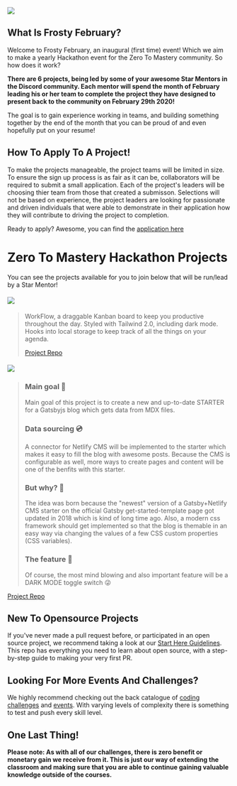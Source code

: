 ![](https://images.ctfassets.net/aq13lwl6616q/3gIZatZY4leFni6xmupkoe/42b2e4e8fc6223e09920e40a08c5cec2/snowman-2021360.png?w=800&q=50)

## What Is Frosty February?

Welcome to Frosty February, an inaugural (first time) event! Which we aim to make a yearly Hackathon event for the Zero To Mastery community. So how does it work?

**There are 6 projects, being led by some of your awesome Star Mentors in the Discord community. Each mentor will spend the month of February leading his or her team to complete the project they have designed to present back to the community on February 29th 2020!**

The goal is to gain experience working in teams, and building something together by the end of the month that you can be proud of and even hopefully put on your resume!

## How To Apply To A Project!

To make the projects manageable, the project teams will be limited in size. To ensure the sign up process is as fair as it can be, collaborators will be required to submit a small application. Each of the project's leaders will be choosing thier team from those that created a submisson. Selections will not be based on experience, the project leaders are looking for passionate and driven individuals that were able to demonstrate in their application how they will contribute to driving the project to completion. 

Ready to apply? Awesome, you can find the [application here](https://forms.google.com)

# Zero To Mastery Hackathon Projects

You can see the projects available for you to join below that will be run/lead by a Star Mentor!

#### [![](https://img.shields.io/badge/SVELTE%20PROJECT-WORKFLOW%20-ffd542?style=for-the-badge&logo=Svelte)](https://github.com/brittneypostma/kanban-board)

> WorkFlow, a draggable Kanban board to keep you productive throughout the day. Styled with Tailwind 2.0, including dark mode. Hooks into local storage to keep track of all the things on your agenda.
>
> [Project Repo](https://github.com/brittneypostma/kanban-board) 



#### [![](https://img.shields.io/badge/gatsby%20project-ztm%20gatsby%2Bnetlify%20cms%20starter%20-blue?style=for-the-badge&logo=Gatsby)](https://github.com/r4pt0s/ztm-gatsby-netlify-cms-blog-starter)

> ### Main goal 🏁 
>Main goal of this project is to create a new and up-to-date STARTER for a Gatsbyjs blog which gets data from MDX files.
> ### Data sourcing 💿
> A connector for Netlify CMS will be implemented to the starter which makes it easy to fill the blog with awesome posts.
> Because the CMS is configurable as well, more ways to create pages and content will be one of the benfits with this starter. 
> ### But why? 🤔
> The idea was born because the "newest" version of a Gatsby+Netlify CMS starter on the official Gatsby get-started-template page got updated in 2018 which is kind of long time ago.
> Also, a modern css framework should get implemented so that the blog is themable in an easy way via changing the values of a few CSS custom properties (CSS variables).
> ### The feature 🤯
> Of course, the most mind blowing and also important feature will be a DARK MODE toggle switch 😜

[Project Repo](https://github.com/r4pt0s/ztm-gatsby-netlify-cms-blog-starter) 


## New To Opensource Projects

If you've never made a pull request before, or participated in an open source project, we recommend taking a look at our [Start Here Guidelines](https://github.com/zero-to-mastery/start-here-guidelines). This repo has everything you need to learn about open source, with a step-by-step guide to making your very first PR.

## Looking For More Events And Challenges?
We highly recommend checking out the back catalogue of [coding challenges](https://zerotomastery.io/community/coding-challenges/?utm_source=github&utm_medium=frosty-february-hackathon-2021) and [events](https://zerotomastery.io/community/events/?utm_source=github&utm_medium=frosty-february-hackathon-2021). With varying levels of complexity there is something to test and push every skill level. 

## One Last Thing!

**Please note: As with all of our challenges, there is zero benefit or monetary gain we receive from it. This is just our way of extending the classroom and making sure that you are able to continue gaining valuable knowledge outside of the courses.**
